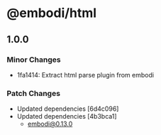 # @embodi/html

## 1.0.0

### Minor Changes

- 1fa1414: Extract html parse plugin from embodi

### Patch Changes

- Updated dependencies [6d4c096]
- Updated dependencies [4b3bca1]
  - embodi@0.13.0
